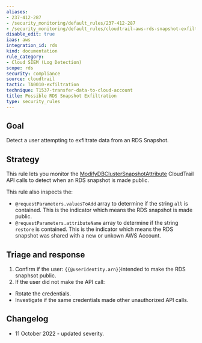```yaml
---
aliases:
- 237-412-287
- /security_monitoring/default_rules/237-412-287
- /security_monitoring/default_rules/cloudtrail-aws-rds-snapshot-exfiltration
disable_edit: true
iaas: aws
integration_id: rds
kind: documentation
rule_category:
- Cloud SIEM (Log Detection)
scope: rds
security: compliance
source: cloudtrail
tactic: TA0010-exfiltration
technique: T1537-transfer-data-to-cloud-account
title: Possible RDS Snapshot Exfiltration
type: security_rules
---
```


## Goal
Detect a user attempting to exfiltrate data from an RDS Snapshot.

## Strategy
This rule lets you monitor the [ModifyDBClusterSnapshotAttribute][1] CloudTrail API calls to detect when an RDS snapshot is made public.

This rule also inspects the:
 * `@requestParameters.valuesToAdd` array to determine if the string `all` is contained. This is the indicator which means the RDS snapshot is made public.
 * `@requestParameters.attributeName` array to determine if the string `restore` is contained. This is the indicator which means the RDS snapshot was shared with a new or unkown AWS Account.

## Triage and response
1. Confirm if the user: `{{@userIdentity.arn}}`intended to make the RDS snaphsot public.
2. If the user did not make the API call:
 * Rotate the credentials.
 * Investigate if the same credentials made other unauthorized API calls.

## Changelog
* 11 October 2022 - updated severity.

[1]: https://awscli.amazonaws.com/v2/documentation/api/latest/reference/rds/modify-db-cluster-snapshot-attribute.html#modify-db-cluster-snapshot-attribute
